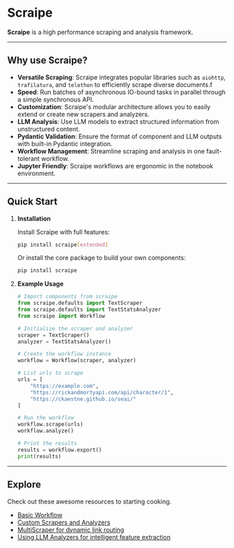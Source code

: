 # Scraipe

**Scraipe** is a high performance scraping and analysis framework.

---

## Why use Scraipe?

- **Versatile Scraping**: Scraipe integrates popular libraries such as `aiohttp`, `trafilatura`, and `telethon` to efficiently scrape diverse documents.f
- **Speed**: Run batches of asynchronous IO-bound tasks in parallel through a simple synchronous API.
- **Customization**: Scraipe's modular architecture allows you to easily extend or create new scrapers and analyzers.
- **LLM Analysis**: Use LLM models to extract structured information from unstructured content.
- **Pydantic Validation**: Ensure the format of component and LLM outputs with built-in Pydantic integration.
- **Workflow Management**: Streamline scraping and analysis in one fault-tolerant workflow.
- **Jupyter Friendly**: Scraipe workflows are ergonomic in the notebook environment.


---

## Quick Start

1. **Installation**

   Install Scraipe with full features:

   ```bash
   pip install scraipe[extended]
   ```

   Or install the core package to build your own components:
   
   ```bash
   pip install scraipe
   ```
2. **Example Usage**
    ```python
    # Import components from scraipe
    from scraipe.defaults import TextScraper
    from scraipe.defaults import TextStatsAnalyzer
    from scraipe import Workflow

    # Initialize the scraper and analyzer
    scraper = TextScraper()
    analyzer = TextStatsAnalyzer()

    # Create the workflow instance
    workflow = Workflow(scraper, analyzer)

    # List urls to scrape
    urls = [
        "https://example.com",
        "https://rickandmortyapi.com/api/character/1",
        "https://ckaestne.github.io/seai/"
    ]

    # Run the workflow
    workflow.scrape(urls)
    workflow.analyze()

    # Print the results
    results = workflow.export()
    print(results)
    ```

---

## Explore

Check out these awesome resources to starting cooking.

- [Basic Workflow](./get_started/basic_workflow.md)
- [Custom Scrapers and Analyzers](./advanced_usage/custom_components.md)
- [MultiScraper for dynamic link routing](./advanced_usage/multi_scraper_guide.md)
- [Using LLM Analyzers for intelligent feature extraction](./get_started/using_llm_analyzers.md)